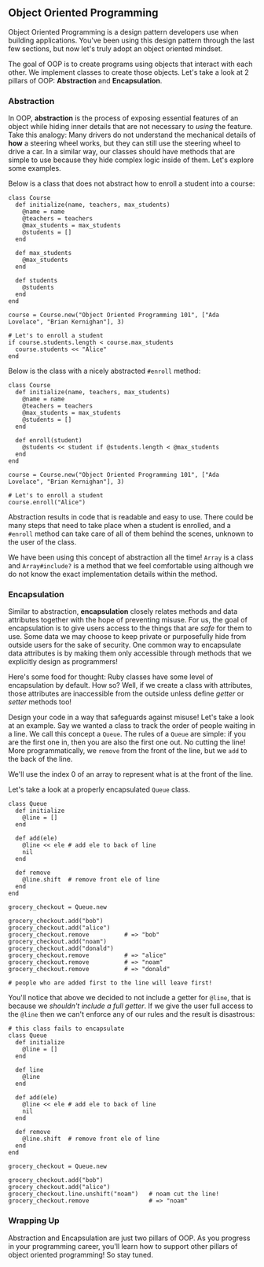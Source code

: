 ## Object Oriented Programming

Object Oriented Programming is a design pattern developers use when building applications. You've been using this design pattern through the last few sections, but now let's truly adopt an object oriented mindset.

The goal of OOP is to create programs using objects that interact with each other. We implement classes to create those objects. Let's take a look at 2 pillars of OOP: **Abstraction** and **Encapsulation**.

### Abstraction

In OOP, **abstraction** is the process of exposing essential features of an object while hiding inner details that are not necessary to _using_ the feature. Take this analogy: Many drivers do not understand the mechanical details of **how** a steering wheel works, but they can still use the steering wheel to drive a car. In a similar way, our classes should have methods that are simple to use because they hide complex logic inside of them. Let's explore some examples.

Below is a class that does not abstract how to enroll a student into a course:

    class Course
      def initialize(name, teachers, max_students)
        @name = name
        @teachers = teachers
        @max_students = max_students
        @students = []
      end

      def max_students
        @max_students
      end

      def students
        @students
      end
    end  

    course = Course.new("Object Oriented Programming 101", ["Ada Lovelace", "Brian Kernighan"], 3)

    # Let's to enroll a student
    if course.students.length < course.max_students
      course.students << "Alice"
    end

Below is the class with a nicely abstracted `#enroll` method:

    class Course
      def initialize(name, teachers, max_students)
        @name = name
        @teachers = teachers
        @max_students = max_students
        @students = []
      end

      def enroll(student)
        @students << student if @students.length < @max_students
      end
    end  

    course = Course.new("Object Oriented Programming 101", ["Ada Lovelace", "Brian Kernighan"], 3)

    # Let's to enroll a student
    course.enroll("Alice")

Abstraction results in code that is readable and easy to use. There could be many steps that need to take place when a student is enrolled, and a `#enroll` method can take care of all of them behind the scenes, unknown to the user of the class.

We have been using this concept of abstraction all the time! `Array` is a class and `Array#include?` is a method that we feel comfortable using although we do not know the exact implementation details within the method.

### Encapsulation

Similar to abstraction, **encapsulation** closely relates methods and data attributes together with the hope of preventing misuse. For us, the goal of encapsulation is to give users access to the things that are _safe_ for them to use. Some data we may choose to keep private or purposefully hide from outside users for the sake of security. One common way to encapsulate data attributes is by making them only accessible through methods that we explicitly design as programmers!

Here's some food for thought: Ruby classes have some level of encapsulation by default. How so? Well, if we create a class with attributes, those attributes are inaccessible from the outside unless define _getter_ or _setter_ methods too!

Design your code in a way that safeguards against misuse! Let's take a look at an example. Say we wanted a class to track the order of people waiting in a line. We call this concept a `Queue`. The rules of a `Queue` are simple: if you are the first one in, then you are also the first one out. No cutting the line! More programmatically, we `remove` from the front of the line, but we `add` to the back of the line.

We'll use the index 0 of an array to represent what is at the front of the line.

Let's take a look at a properly encapsulated `Queue` class.

    class Queue
      def initialize
        @line = []
      end

      def add(ele)
        @line << ele # add ele to back of line
        nil
      end

      def remove
        @line.shift  # remove front ele of line
      end
    end

    grocery_checkout = Queue.new

    grocery_checkout.add("bob")
    grocery_checkout.add("alice")
    grocery_checkout.remove          # => "bob"
    grocery_checkout.add("noam")
    grocery_checkout.add("donald")
    grocery_checkout.remove          # => "alice"
    grocery_checkout.remove          # => "noam"
    grocery_checkout.remove          # => "donald"

    # people who are added first to the line will leave first!

You'll notice that above we decided to not include a getter for `@line`, that is because we _shouldn't include a full getter_. If we give the user full access to the `@line` then we can't enforce any of our rules and the result is disastrous:

    # this class fails to encapsulate
    class Queue
      def initialize
        @line = []
      end

      def line
        @line
      end

      def add(ele)
        @line << ele # add ele to back of line
        nil
      end

      def remove
        @line.shift  # remove front ele of line
      end
    end

    grocery_checkout = Queue.new

    grocery_checkout.add("bob")
    grocery_checkout.add("alice")
    grocery_checkout.line.unshift("noam")   # noam cut the line!
    grocery_checkout.remove                 # => "noam"

### Wrapping Up

Abstraction and Encapsulation are just two pillars of OOP. As you progress in your programming career, you'll learn how to support other pillars of object oriented programming! So stay tuned.